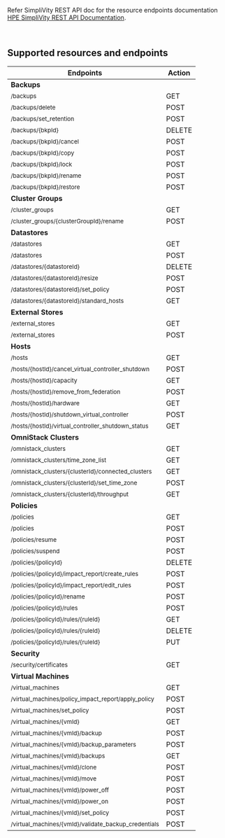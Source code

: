 Refer SimpliVity REST API doc for the resource endpoints documentation [HPE SimpliVity REST API Documentation](https://developer.hpe.com/api/simplivity/).

<br />

## Supported resources and endpoints

| Endpoints                                                        | Action |
| ---------------------------------------------------------------- | ------ |
|     **Backups**
|<sub>/backups</sub>                                               |GET     |
|<sub>/backups/delete</sub>                                        |POST    |
|<sub>/backups/set_retention</sub>                                 |POST    |
|<sub>/backups/{bkpId}</sub>                                       |DELETE  |
|<sub>/backups/{bkpId}/cancel</sub>                                |POST    |
|<sub>/backups/{bkpId}/copy</sub>                                  |POST    |
|<sub>/backups/{bkpId}/lock</sub>                                  |POST    |
|<sub>/backups/{bkpId}/rename</sub>                                |POST    |
|<sub>/backups/{bkpId}/restore</sub>                               |POST    |
|     **Cluster Groups**
|<sub>/cluster_groups</sub>                                        |GET     |
|<sub>/cluster_groups/{clusterGroupId}/rename</sub>                |POST    |
|     **Datastores**
|<sub>/datastores</sub>                                            |GET     |
|<sub>/datastores</sub>                                            |POST    |
|<sub>/datastores/{datastoreId}</sub>                              |DELETE  |
|<sub>/datastores/{datastoreId}/resize</sub>                       |POST    |
|<sub>/datastores/{datastoreId}/set_policy</sub>                   |POST    |
|<sub>/datastores/{datastoreId}/standard_hosts</sub>               |GET     |
|     **External Stores**
|<sub>/external_stores</sub>                                       |GET     |
|<sub>/external_stores</sub>                                       |POST    |
|     **Hosts**
|<sub>/hosts</sub>                                                 |GET     |
|<sub>/hosts/{hostId}/cancel_virtual_controller_shutdown</sub>     |POST    |
|<sub>/hosts/{hostId}/capacity</sub>                               |GET     |
|<sub>/hosts/{hostId}/remove_from_federation</sub>                 |POST    |
|<sub>/hosts/{hostId}/hardware</sub>                               |GET     |
|<sub>/hosts/{hostId}/shutdown_virtual_controller</sub>            |POST    |
|<sub>/hosts/{hostId}/virtual_controller_shutdown_status</sub>     |GET     |
|     **OmniStack Clusters**
|<sub>/omnistack_clusters</sub>                                    |GET     |
|<sub>/omnistack_clusters/time_zone_list</sub>                     |GET     |
|<sub>/omnistack_clusters/{clusterId}/connected_clusters</sub>     |GET     |
|<sub>/omnistack_clusters/{clusterId}/set_time_zone</sub>          |POST    |
|<sub>/omnistack_clusters/{clusterId}/throughput</sub>             |GET     |
|     **Policies**
|<sub>/policies</sub>                                              |GET     |
|<sub>/policies</sub>                                              |POST    |
|<sub>/policies/resume </sub>                                      |POST    |
|<sub>/policies/suspend</sub>                                      |POST    |
|<sub>/policies/{policyId}</sub>                                   |DELETE  |
|<sub>/policies/{policyId}/impact_report/create_rules</sub>        |POST    |
|<sub>/policies/{policyId}/impact_report/edit_rules</sub>          |POST    |
|<sub>/policies/{policyId}/rename</sub>                            |POST    |
|<sub>/policies/{policyId}/rules</sub>                             |POST    |
|<sub>/policies/{policyId}/rules/{ruleId}</sub>                    |GET     |
|<sub>/policies/{policyId}/rules/{ruleId}</sub>                    |DELETE  |
|<sub>/policies/{policyId}/rules/{ruleId}</sub>                    |PUT     |
|     **Security**
|<sub>/security/certificates</sub>                                 |GET     |
|     **Virtual Machines**
|<sub>/virtual_machines</sub>                                      |GET     |
|<sub>/virtual_machines/policy_impact_report/apply_policy</sub>    |POST    |
|<sub>/virtual_machines/set_policy</sub>                           |POST    |
|<sub>/virtual_machines/{vmId}</sub>                               |GET     |
|<sub>/virtual_machines/{vmId}/backup</sub>                        |POST    |
|<sub>/virtual_machines/{vmId}/backup_parameters</sub>             |POST    |
|<sub>/virtual_machines/{vmId}/backups</sub>                       |GET     |
|<sub>/virtual_machines/{vmId}/clone</sub>                         |POST    |
|<sub>/virtual_machines/{vmId}/move</sub>                          |POST    |
|<sub>/virtual_machines/{vmId}/power_off</sub>                     |POST    |
|<sub>/virtual_machines/{vmId}/power_on</sub>                      |POST    |
|<sub>/virtual_machines/{vmId}/set_policy</sub>                    |POST    |
|<sub>/virtual_machines/{vmId}/validate_backup_credentials</sub>   |POST    |
